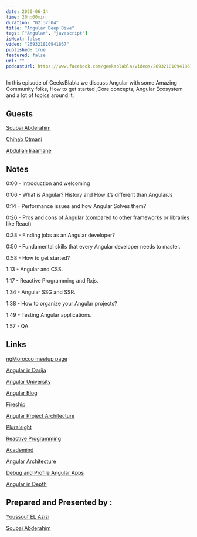 ```yaml
---
date: 2020-06-14
time: 20h:00min
duration: "02:37:04"
title: "Angular Deep Dive"
tags: ["Angular", "javascript"]
isNext: false
video: "269321810941867"
published: true
featured: false
url: ""
podcastUrl: https://www.facebook.com/geeksblabla/videos/269321810941867/
---
```


In this episode of GeeksBlabla we discuss Angular with some Amazing Community folks, How to get started ,Core concepts, Angular Ecosystem and a lot of topics around it.

## Guests

[Soubai Abderahim](https://soubai.me)

[Chihab Otmani](https://chihab.dev)

[Abdullah Iraamane](https://www.facebook.com/abdullah.eraman)

## Notes

0:00 - Introduction and welcoming

0:06 - What is Angular? History and How it’s different than AngularJs

0:14 - Performance issues and how Angular Solves them?

0:26 - Pros and cons of Angular (compared to other frameworks or libraries like React)

0:38 - Finding jobs as an Angular developer?

0:50 - Fundamental skills that every Angular developer needs to master.

0:58 - How to get started?

1:13 - Angular and CSS.

1:17 - Reactive Programming and Rxjs.

1:34 - Angular SSG and SSR.

1:38 - How to organize your Angular projects?

1:49 - Testing Angular applications.

1:57 - QA.

## Links

[ngMorocco meetup page](https://www.meetup.com/ngMorocco)

[Angular in Darija](https://www.youtube.com/channel/UC5irZcpXt3LZ4Ra44aFX_eA)

[ Angular University](https://angular-university.io/)

[Angular Blog](https://blog.angular.io/)

[Fireship](https://fireship.io/)

[Angular Project Architecture](https://medium.com/ngconf/angular-architecture-matters-monorepo-df110b2a508a)

[Pluralsight](https://www.pluralsight.com/)

[Reactive Programming](http://reactivex.io/documentation/observable.html)

[Academind](https://www.youtube.com/channel/UCSJbGtTlrDami-tDGPUV9-w)

[Angular Architecture](https://medium.com/fincura-engineering/front-end-architecture-for-angular-applications-d6840b78706c)

[Debug and Profile Angular Apps](https://augury.rangle.io/)

[Angular in Depth](https://indepth.dev)

## Prepared and Presented by :

[Youssouf EL Azizi](https://elazizi.com/)

[Soubai Abderahim](https://soubai.me)
